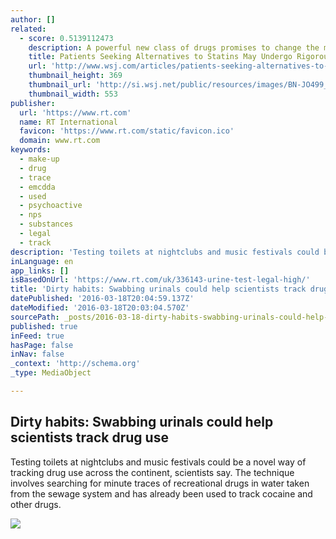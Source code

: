 ```yaml
---
author: []
related:
  - score: 0.5139112473
    description: A powerful new class of drugs promises to change the management of heart disease for high-risk patients who struggle to get their cholesterol levels under control-a group that numbers in the millions. But only some of them are likely to get the new medicines. The new drugs are expensive.
    title: Patients Seeking Alternatives to Statins May Undergo Rigorous Vetting
    url: 'http://www.wsj.com/articles/patients-seeking-alternatives-to-statins-may-undergo-rigorous-vetting-1438029636'
    thumbnail_height: 369
    thumbnail_url: 'http://si.wsj.net/public/resources/images/BN-JO499_0727HE_G_20150727110822.jpg'
    thumbnail_width: 553
publisher:
  url: 'https://www.rt.com'
  name: RT International
  favicon: 'https://www.rt.com/static/favicon.ico'
  domain: www.rt.com
keywords:
  - make-up
  - drug
  - trace
  - emcdda
  - used
  - psychoactive
  - nps
  - substances
  - legal
  - track
description: 'Testing toilets at nightclubs and music festivals could be a novel way of tracking drug use across the continent, scientists say. The technique involves searching for minute traces of recreational drugs in water taken from the sewage system and has already been used to track cocaine and other drugs.'
inLanguage: en
app_links: []
isBasedOnUrl: 'https://www.rt.com/uk/336143-urine-test-legal-high/'
title: 'Dirty habits: Swabbing urinals could help scientists track drug use'
datePublished: '2016-03-18T20:04:59.137Z'
dateModified: '2016-03-18T20:03:04.570Z'
sourcePath: _posts/2016-03-18-dirty-habits-swabbing-urinals-could-help-scientists-track-d.md
published: true
inFeed: true
hasPage: false
inNav: false
_context: 'http://schema.org'
_type: MediaObject

---
```

<article style=""><h1>Dirty habits: Swabbing urinals could help scientists track drug use</h1><p>Testing toilets at nightclubs and music festivals could be a novel way of tracking drug use across the continent, scientists say. The technique involves searching for minute traces of recreational drugs in water taken from the sewage system and has already been used to track cocaine and other drugs.</p><img src="https://cdn.rt.com/files/2016.03/article/56ec0632c361882c6f8b45e5.jpg" /></article>